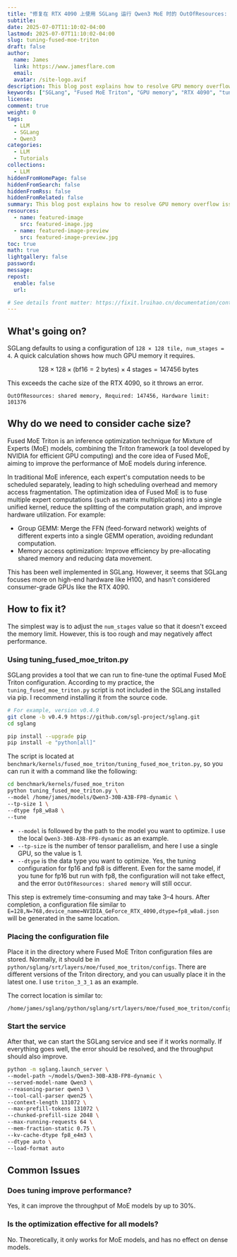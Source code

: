 ```yaml
---
title: "修复在 RTX 4090 上使用 SGLang 运行 Qwen3 MoE 时的 OutOfResources: shared memory 错误"
subtitle:
date: 2025-07-07T11:10:02-04:00
lastmod: 2025-07-07T11:10:02-04:00
slug: tuning-fused-moe-triton
draft: false
author:
  name: James
  link: https://www.jamesflare.com
  email:
  avatar: /site-logo.avif
description: This blog post explains how to resolve GPU memory overflow issues in SGLang on RTX 4090 by tuning Fused MoE Triton configurations, optimizing performance for MoE models.
keywords: ["SGLang", "Fused MoE Triton", "GPU memory", "RTX 4090", "tuning script", "MoE models"]
license:
comment: true
weight: 0
tags:
  - LLM
  - SGLang
  - Qwen3
categories:
  - LLM
  - Tutorials
collections:
  - LLM
hiddenFromHomePage: false
hiddenFromSearch: false
hiddenFromRss: false
hiddenFromRelated: false
summary: This blog post explains how to resolve GPU memory overflow issues in SGLang on RTX 4090 by tuning Fused MoE Triton configurations, optimizing performance for MoE models.
resources:
  - name: featured-image
    src: featured-image.jpg
  - name: featured-image-preview
    src: featured-image-preview.jpg
toc: true
math: true
lightgallery: false
password:
message:
repost:
  enable: false
  url:

# See details front matter: https://fixit.lruihao.cn/documentation/content-management/introduction/#front-matter
---
```


<!--more-->

## What's going on?

SGLang defaults to using a configuration of `128 × 128 tile, num_stages = 4`. A quick calculation shows how much GPU memory it requires.

$$128 \times 128 \times ( \text{bf16} = 2 \; \text{bytes} ) \times 4 \; \text{stages} = 147 456 \; \text{bytes}$$

This exceeds the cache size of the RTX 4090, so it throws an error.

```console
OutOfResources: shared memory, Required: 147456, Hardware limit: 101376
```

## Why do we need to consider cache size?

Fused MoE Triton is an inference optimization technique for Mixture of Experts (MoE) models, combining the Triton framework (a tool developed by NVIDIA for efficient GPU computing) and the core idea of Fused MoE, aiming to improve the performance of MoE models during inference.

In traditional MoE inference, each expert's computation needs to be scheduled separately, leading to high scheduling overhead and memory access fragmentation. The optimization idea of Fused MoE is to fuse multiple expert computations (such as matrix multiplications) into a single unified kernel, reduce the splitting of the computation graph, and improve hardware utilization. For example:

- Group GEMM: Merge the FFN (feed-forward network) weights of different experts into a single GEMM operation, avoiding redundant computation.
- Memory access optimization: Improve efficiency by pre-allocating shared memory and reducing data movement.

This has been well implemented in SGLang. However, it seems that SGLang focuses more on high-end hardware like H100, and hasn't considered consumer-grade GPUs like the RTX 4090.

## How to fix it?

The simplest way is to adjust the `num_stages` value so that it doesn't exceed the memory limit. However, this is too rough and may negatively affect performance.

### Using tuning_fused_moe_triton.py

SGLang provides a tool that we can run to fine-tune the optimal Fused MoE Triton configuration. According to my practice, the `tuning_fused_moe_triton.py` script is not included in the SGLang installed via pip. I recommend installing it from the source code.

```bash
# For example, version v0.4.9
git clone -b v0.4.9 https://github.com/sgl-project/sglang.git
cd sglang

pip install --upgrade pip
pip install -e "python[all]"
```

The script is located at `benchmark/kernels/fused_moe_triton/tuning_fused_moe_triton.py`, so you can run it with a command like the following:

```bash
cd benchmark/kernels/fused_moe_triton
python tuning_fused_moe_triton.py \
--model /home/james/models/Qwen3-30B-A3B-FP8-dynamic \
--tp-size 1 \
--dtype fp8_w8a8 \
--tune
```

- `--model` is followed by the path to the model you want to optimize. I use the local `Qwen3-30B-A3B-FP8-dynamic` as an example.
- `--tp-size` is the number of tensor parallelism, and here I use a single GPU, so the value is 1.
- `--dtype` is the data type you want to optimize. Yes, the tuning configuration for fp16 and fp8 is different. Even for the same model, if you tune for fp16 but run with fp8, the configuration will not take effect, and the error `OutOfResources: shared memory` will still occur.

This step is extremely time-consuming and may take 3–4 hours. After completion, a configuration file similar to `E=128,N=768,device_name=NVIDIA_GeForce_RTX_4090,dtype=fp8_w8a8.json` will be generated in the same location.

### Placing the configuration file

Place it in the directory where Fused MoE Triton configuration files are stored. Normally, it should be in `python/sglang/srt/layers/moe/fused_moe_triton/configs`. There are different versions of the Triton directory, and you can usually place it in the latest one. I use `triton_3_3_1` as an example.

The correct location is similar to:

```console
/home/james/sglang/python/sglang/srt/layers/moe/fused_moe_triton/configs/triton_3_3_1/E=128,N=768,device_name=NVIDIA_GeForce_RTX_4090,dtype=fp8_w8a8.json
```

### Start the service

After that, we can start the SGLang service and see if it works normally. If everything goes well, the error should be resolved, and the throughput should also improve.

```bash {data-open=true}
python -m sglang.launch_server \
--model-path ~/models/Qwen3-30B-A3B-FP8-dynamic \
--served-model-name Qwen3 \
--reasoning-parser qwen3 \
--tool-call-parser qwen25 \
--context-length 131072 \
--max-prefill-tokens 131072 \
--chunked-prefill-size 2048 \
--max-running-requests 64 \
--mem-fraction-static 0.75 \
--kv-cache-dtype fp8_e4m3 \
--dtype auto \
--load-format auto
```

## Common Issues

### Does tuning improve performance?

Yes, it can improve the throughput of MoE models by up to 30%.

### Is the optimization effective for all models?

No. Theoretically, it only works for MoE models, and has no effect on dense models.
